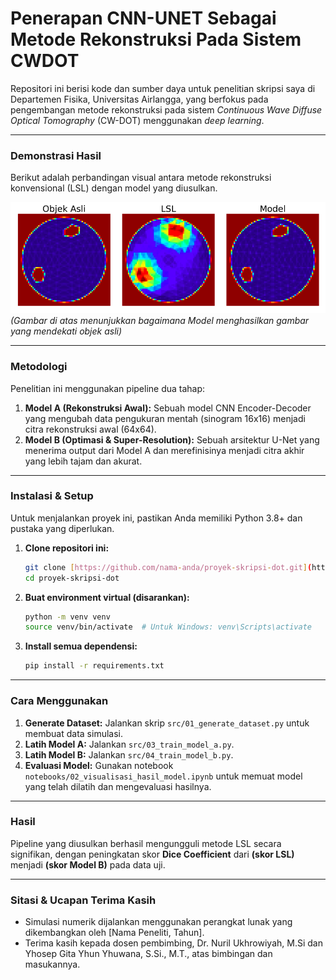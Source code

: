 # Penerapan CNN-UNET Sebagai Metode Rekonstruksi Pada Sistem CWDOT

Repositori ini berisi kode dan sumber daya untuk penelitian skripsi saya di Departemen Fisika, Universitas Airlangga, yang berfokus pada pengembangan metode rekonstruksi pada sistem *Continuous Wave Diffuse Optical Tomography* (CW-DOT) menggunakan *deep learning*.

---

### **Demonstrasi Hasil**

Berikut adalah perbandingan visual antara metode rekonstruksi konvensional (LSL) dengan model yang diusulkan.

![Perbandingan Hasil](outputs/figures/model-predict.png)
*(Gambar di atas menunjukkan bagaimana Model menghasilkan gambar yang mendekati objek asli)*

---

### **Metodologi**

Penelitian ini menggunakan pipeline dua tahap:
1.  **Model A (Rekonstruksi Awal):** Sebuah model CNN Encoder-Decoder yang mengubah data pengukuran mentah (sinogram 16x16) menjadi citra rekonstruksi awal (64x64).
2.  **Model B (Optimasi & Super-Resolution):** Sebuah arsitektur U-Net yang menerima output dari Model A dan merefinisinya menjadi citra akhir yang lebih tajam dan akurat.

---

### **Instalasi & Setup**

Untuk menjalankan proyek ini, pastikan Anda memiliki Python 3.8+ dan pustaka yang diperlukan.

1.  **Clone repositori ini:**
    ```bash
    git clone [https://github.com/nama-anda/proyek-skripsi-dot.git](https://github.com/nama-anda/proyek-skripsi-dot.git)
    cd proyek-skripsi-dot
    ```

2.  **Buat environment virtual (disarankan):**
    ```bash
    python -m venv venv
    source venv/bin/activate  # Untuk Windows: venv\Scripts\activate
    ```

3.  **Install semua dependensi:**
    ```bash
    pip install -r requirements.txt
    ```

---

### **Cara Menggunakan**

1.  **Generate Dataset:** Jalankan skrip `src/01_generate_dataset.py` untuk membuat data simulasi.
2.  **Latih Model A:** Jalankan `src/03_train_model_a.py`.
3.  **Latih Model B:** Jalankan `src/04_train_model_b.py`.
4.  **Evaluasi Model:** Gunakan notebook `notebooks/02_visualisasi_hasil_model.ipynb` untuk memuat model yang telah dilatih dan mengevaluasi hasilnya.

---

### **Hasil**

Pipeline yang diusulkan berhasil mengungguli metode LSL secara signifikan, dengan peningkatan skor **Dice Coefficient** dari **(skor LSL)** menjadi **(skor Model B)** pada data uji.

---

### **Sitasi & Ucapan Terima Kasih**

* Simulasi numerik dijalankan menggunakan perangkat lunak yang dikembangkan oleh [Nama Peneliti, Tahun].
* Terima kasih kepada dosen pembimbing, Dr. Nuril Ukhrowiyah, M.Si dan Yhosep Gita Yhun Yhuwana, S.Si., M.T., atas bimbingan dan masukannya.
